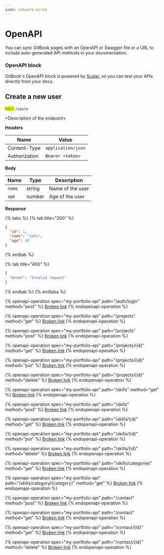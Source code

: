 ```yaml
---
icon: network-wired
---
```


# OpenAPI

You can sync GitBook pages with an OpenAPI or Swagger file or a URL to include auto-generated API methods in your documentation.

### OpenAPI block

GitBook's OpenAPI block is powered by [Scalar](https://scalar.com/), so you can test your APIs directly from your docs.

## Create a new user

<mark style="color:green;">`POST`</mark> `/users`

\<Description of the endpoint>

**Headers**

| Name          | Value              |
| ------------- | ------------------ |
| Content-Type  | `application/json` |
| Authorization | `Bearer <token>`   |

**Body**

| Name   | Type   | Description      |
| ------ | ------ | ---------------- |
| `name` | string | Name of the user |
| `age`  | number | Age of the user  |

**Response**

{% tabs %}
{% tab title="200" %}
```json
{
  "id": 1,
  "name": "John",
  "age": 30
}
```
{% endtab %}

{% tab title="400" %}
```json
{
  "error": "Invalid request"
}
```
{% endtab %}
{% endtabs %}

{% openapi-operation spec="my-portfolio-api" path="/auth/login" method="post" %}
[Broken link](broken-reference)
{% endopenapi-operation %}

{% openapi-operation spec="my-portfolio-api" path="/projects" method="get" %}
[Broken link](broken-reference)
{% endopenapi-operation %}

{% openapi-operation spec="my-portfolio-api" path="/projects" method="post" %}
[Broken link](broken-reference)
{% endopenapi-operation %}

{% openapi-operation spec="my-portfolio-api" path="/projects/{id}" method="get" %}
[Broken link](broken-reference)
{% endopenapi-operation %}

{% openapi-operation spec="my-portfolio-api" path="/projects/{id}" method="put" %}
[Broken link](broken-reference)
{% endopenapi-operation %}

{% openapi-operation spec="my-portfolio-api" path="/projects/{id}" method="delete" %}
[Broken link](broken-reference)
{% endopenapi-operation %}

{% openapi-operation spec="my-portfolio-api" path="/skills" method="get" %}
[Broken link](broken-reference)
{% endopenapi-operation %}

{% openapi-operation spec="my-portfolio-api" path="/skills" method="post" %}
[Broken link](broken-reference)
{% endopenapi-operation %}

{% openapi-operation spec="my-portfolio-api" path="/skills/{id}" method="get" %}
[Broken link](broken-reference)
{% endopenapi-operation %}

{% openapi-operation spec="my-portfolio-api" path="/skills/{id}" method="put" %}
[Broken link](broken-reference)
{% endopenapi-operation %}

{% openapi-operation spec="my-portfolio-api" path="/skills/{id}" method="delete" %}
[Broken link](broken-reference)
{% endopenapi-operation %}

{% openapi-operation spec="my-portfolio-api" path="/skills/categories" method="get" %}
[Broken link](broken-reference)
{% endopenapi-operation %}

{% openapi-operation spec="my-portfolio-api" path="/skills/category/{category}" method="get" %}
[Broken link](broken-reference)
{% endopenapi-operation %}

{% openapi-operation spec="my-portfolio-api" path="/contact" method="post" %}
[Broken link](broken-reference)
{% endopenapi-operation %}

{% openapi-operation spec="my-portfolio-api" path="/contact" method="get" %}
[Broken link](broken-reference)
{% endopenapi-operation %}

{% openapi-operation spec="my-portfolio-api" path="/contact/{id}" method="get" %}
[Broken link](broken-reference)
{% endopenapi-operation %}

{% openapi-operation spec="my-portfolio-api" path="/contact/{id}" method="delete" %}
[Broken link](broken-reference)
{% endopenapi-operation %}
